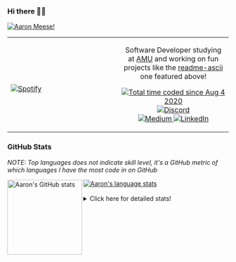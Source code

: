 ### Hi there 👋🏻
[![Aaron Meese!](https://user-images.githubusercontent.com/17814535/88975338-a2aabf00-d27f-11ea-963f-8a19608716b4.png)](https://github.com/ajmeese7/readme-ascii "README ASCII")

<!-- Modified from project here: https://github.com/novatorem/novatorem -->
<table width="100%"> 
  <tr>
  <td width="50%">
      
&nbsp; <br> [![Spotify](https://ajmeese7.vercel.app/api/spotify)](https://open.spotify.com/user/ajmeese)

  </td>
  <td width="50%">
    <p align="center">
    Software Developer studying at <a href="https://www.amu.apus.edu/">AMU</a> and working on fun 
    projects like the <a href="https://github.com/ajmeese7/readme-ascii">readme-ascii</a> one featured above!
    </p>
    <p align="center">
      <a href="https://wakatime.com/@f726891d-3b02-46cd-9b60-e8c59f9e2b14">
        <img src="https://wakatime.com/badge/user/f726891d-3b02-46cd-9b60-e8c59f9e2b14.svg" alt="Total time coded since Aug 4 2020" />
      </a>
      <a href="http://link.aaronmeese.com/discord">
        <img src="https://img.shields.io/badge/discord-ajmeese7%234835-369?style=flat-square&logo=discord&logoColor=white&color=purple" alt="Discord" title="Discord">
      </a>
      <br />
      <a href="https://link.aaronmeese.com/medium">
        <img src="https://img.shields.io/badge/medium-ajmeese7-1DB954?style=flat-square&logo=medium&logoColor=white" alt="Medium" title="Medium">
      </a>
      <a href="https://link.aaronmeese.com/linkedin">
        <img src="https://img.shields.io/badge/linkedIn-aaronmeese-1DB954?style=flat-square&logo=linkedin&logoColor=white&color=blue" alt="LinkedIn" title="LinkedIn">
      </a>
    </p>
  </td>

</table>

[//]: <> (The `&nbsp;` is to have Aphelion take up more space)

### GitHub Stats ###
*NOTE: Top languages does not indicate skill level, it's a GitHub metric of which languages I have the most code in on GitHub*

<a href="https://profile-summary-for-github.com/user/ajmeese7">
  <img align="left" height="170px" src="https://github-readme-stats.vercel.app/api?username=ajmeese7&show_icons=true&line_height=27&count_private=true&include_all_commits=true" alt="Aaron's GitHub stats"/>
  <img src="https://github-readme-stats.vercel.app/api/top-langs/?username=ajmeese7&hide_langs_below=5&layout=compact" alt="Aaron's language stats"/>
</a>

<br />
<br />
<details>
<summary>Click here for detailed stats!</summary>

### :zap: Recent Activity
<!--START_SECTION:activity-->
1. ❗️ Opened issue [#36](https://github.com/DustinBrett/daedalOS/issues/36) in [DustinBrett/daedalOS](https://github.com/DustinBrett/daedalOS)
2. 🗣 Commented on [#74](https://github.com/os-js/osjs-client/issues/74) in [os-js/osjs-client](https://github.com/os-js/osjs-client)
3. 🗣 Commented on [#1641](https://github.com/Automattic/node-canvas/issues/1641) in [Automattic/node-canvas](https://github.com/Automattic/node-canvas)
4. 💪 Opened PR [#29](https://github.com/imabp/WebTerminal/pull/29) in [imabp/WebTerminal](https://github.com/imabp/WebTerminal)
5. ❗️ Opened issue [#274](https://github.com/1j01/jspaint/issues/274) in [1j01/jspaint](https://github.com/1j01/jspaint)
<!--END_SECTION:activity-->

### 🧐 Waka Stats
<!--START_SECTION:waka-->
![Code Time](http://img.shields.io/badge/Code%20Time-646%20hrs%206%20mins-blue)

**🐱 My GitHub Data** 

> 🏆 93 Contributions in the Year 2022
 > 
> 📦 372.9 kB Used in GitHub's Storage 
 > 
> 🚫 Not Opted to Hire
 > 
> 📜 78 Public Repositories 
 > 
> 🔑 21 Private Repositories  
 > 
**I'm an Early 🐤** 

```text
🌞 Morning    217 commits    ███████░░░░░░░░░░░░░░░░░░   28.55% 
🌆 Daytime    286 commits    █████████░░░░░░░░░░░░░░░░   37.63% 
🌃 Evening    242 commits    ████████░░░░░░░░░░░░░░░░░   31.84% 
🌙 Night      15 commits     ░░░░░░░░░░░░░░░░░░░░░░░░░   1.97%

```
📅 **I'm Most Productive on Sunday** 

```text
Monday       78 commits     ██░░░░░░░░░░░░░░░░░░░░░░░   10.26% 
Tuesday      126 commits    ████░░░░░░░░░░░░░░░░░░░░░   16.58% 
Wednesday    100 commits    ███░░░░░░░░░░░░░░░░░░░░░░   13.16% 
Thursday     92 commits     ███░░░░░░░░░░░░░░░░░░░░░░   12.11% 
Friday       94 commits     ███░░░░░░░░░░░░░░░░░░░░░░   12.37% 
Saturday     133 commits    ████░░░░░░░░░░░░░░░░░░░░░   17.5% 
Sunday       137 commits    ████░░░░░░░░░░░░░░░░░░░░░   18.03%

```


📊 **This Week I Spent My Time On** 

```text
⌚︎ Time Zone: America/New_York

💬 Programming Languages: 
JavaScript               8 hrs 56 mins       ██████████░░░░░░░░░░░░░░░   41.69% 
Markdown                 3 hrs 57 mins       ████░░░░░░░░░░░░░░░░░░░░░   18.46% 
JSON                     3 hrs 23 mins       ████░░░░░░░░░░░░░░░░░░░░░   15.86% 
Bash                     2 hrs 20 mins       ██░░░░░░░░░░░░░░░░░░░░░░░   10.93% 
Docker                   1 hr 24 mins        █░░░░░░░░░░░░░░░░░░░░░░░░   6.55%

🐱‍💻 Projects: 
karameese.com            17 hrs 24 mins      ████████████████████░░░░░   81.26% 
vault                    2 hrs 4 mins        ██░░░░░░░░░░░░░░░░░░░░░░░   9.65% 
aaronmeese.com           1 hr 43 mins        ██░░░░░░░░░░░░░░░░░░░░░░░   8.04% 
raspberrypi              10 mins             ░░░░░░░░░░░░░░░░░░░░░░░░░   0.81% 
Unknown Project          3 mins              ░░░░░░░░░░░░░░░░░░░░░░░░░   0.24%

```

**I Mostly Code in JavaScript** 

```text
JavaScript               31 repos            █████████████░░░░░░░░░░░░   51.67% 
HTML                     8 repos             ███░░░░░░░░░░░░░░░░░░░░░░   13.33% 
Java                     4 repos             █░░░░░░░░░░░░░░░░░░░░░░░░   6.67% 
CSS                      3 repos             █░░░░░░░░░░░░░░░░░░░░░░░░   5.0% 
Python                   3 repos             █░░░░░░░░░░░░░░░░░░░░░░░░   5.0%

```



 Last Updated on 20/01/2022
<!--END_SECTION:waka-->
</details>
